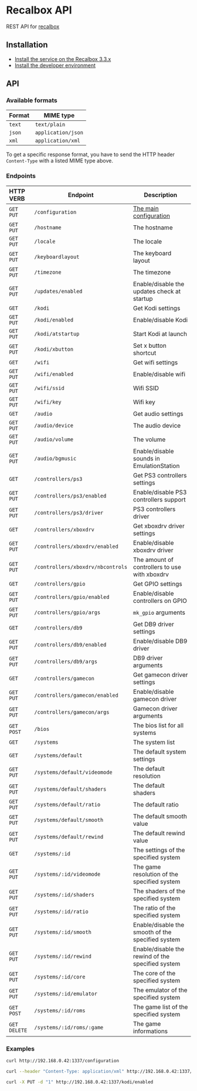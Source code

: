 Recalbox API
============

REST API for [recalbox](http://recalbox.com)


Installation
------------

- [Install the service on the Recalbox 3.3.x](documentation/install-on-recalbox.md)
- [Install the developer environment](documentation/install-dev-environment.md)



API
---

### Available formats

| Format | MIME type          |
| ------ | ------------------ |
| `text` | `text/plain`       |
| `json` | `application/json` |
| `xml`  | `application/xml`  |

To get a specific response format, you have to send the HTTP header `Content-Type` with a listed MIME type above.


### Endpoints

| HTTP VERB   | Endpoint | Description |
|:----------- | -------- | ----------- |
| `GET` `PUT` | `/configuration` | [The main configuration](documentation/api/system/configuration.md) |
| `GET` `PUT` | `/hostname` | The hostname |
| `GET` `PUT` | `/locale` | The locale |
| `GET` `PUT` | `/keyboardlayout` | The keyboard layout |
| `GET` `PUT` | `/timezone` | The timezone |
| `GET` `PUT` | `/updates/enabled` | Enable/disable the updates check at startup |
| `GET`       | `/kodi` | Get Kodi settings |
| `GET` `PUT` | `/kodi/enabled` | Enable/disable Kodi |
| `GET` `PUT` | `/kodi/atstartup` | Start Kodi at launch |
| `GET` `PUT` | `/kodi/xbutton` | Set x button shortcut |
| `GET`       | `/wifi` | Get wifi settings |
| `GET` `PUT` | `/wifi/enabled` | Enable/disable wifi |
| `GET` `PUT` | `/wifi/ssid` | Wifi SSID |
| `GET` `PUT` | `/wifi/key` | Wifi key |
| `GET`       | `/audio` | Get audio settings |
| `GET` `PUT` | `/audio/device` | The audio device |
| `GET` `PUT` | `/audio/volume` | The volume |
| `GET` `PUT` | `/audio/bgmusic` | Enable/disable sounds in EmulationStation |
| `GET`       | `/controllers/ps3` | Get PS3 controllers settings |
| `GET` `PUT` | `/controllers/ps3/enabled` | Enable/disable PS3 controllers support |
| `GET` `PUT` | `/controllers/ps3/driver` | PS3 controllers driver |
| `GET`       | `/controllers/xboxdrv` | Get xboxdrv driver settings |
| `GET` `PUT` | `/controllers/xboxdrv/enabled` | Enable/disable xboxdrv driver |
| `GET` `PUT` | `/controllers/xboxdrv/nbcontrols` | The amount of controllers to use with xboxdrv |
| `GET`       | `/controllers/gpio` | Get GPIO settings |
| `GET` `PUT` | `/controllers/gpio/enabled` | Enable/disable controllers on GPIO |
| `GET` `PUT` | `/controllers/gpio/args` | `mk_gpio` arguments |
| `GET`       | `/controllers/db9` | Get DB9 driver settings |
| `GET` `PUT` | `/controllers/db9/enabled` | Enable/disable DB9 driver |
| `GET` `PUT` | `/controllers/db9/args` | DB9 driver arguments |
| `GET`       | `/controllers/gamecon` | Get gamecon driver settings |
| `GET` `PUT` | `/controllers/gamecon/enabled` | Enable/disable gamecon driver |
| `GET` `PUT` | `/controllers/gamecon/args` | Gamecon driver arguments |
| `GET` `POST` | `/bios` | The bios list for all systems |
| `GET`       | `/systems` | The system list |
| `GET`       | `/systems/default` | The default system settings |
| `GET` `PUT` | `/systems/default/videomode` | The default resolution |
| `GET` `PUT` | `/systems/default/shaders` | The default shaders |
| `GET` `PUT` | `/systems/default/ratio` | The default ratio |
| `GET` `PUT` | `/systems/default/smooth` | The default smooth value |
| `GET` `PUT` | `/systems/default/rewind` | The default rewind value |
| `GET`       | `/systems/:id` | The settings of the specified system |
| `GET` `PUT` | `/systems/:id/videomode` | The game resolution of the specified system |
| `GET` `PUT` | `/systems/:id/shaders` | The shaders of the specified system |
| `GET` `PUT` | `/systems/:id/ratio` | The ratio of the specified system |
| `GET` `PUT` | `/systems/:id/smooth` | Enable/disable the smooth of the specified system |
| `GET` `PUT` | `/systems/:id/rewind` | Enable/disable the rewind of the specified system |
| `GET` `PUT` | `/systems/:id/core` | The core of the specified system |
| `GET` `PUT` | `/systems/:id/emulator` | The emulator of the specified system |
| `GET` `POST` | `/systems/:id/roms` | The game list of the specified system |
| `GET` `DELETE` | `/systems/:id/roms/:game` | The game informations |

### Examples

```sh
curl http://192.168.0.42:1337/configuration
```

```sh
curl --header "Content-Type: application/xml" http://192.168.0.42:1337/configuration
```

```sh
curl -X PUT -d "1" http://192.168.0.42:1337/kodi/enabled
```


